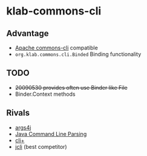 # klab-commons-cli

## Advantage

  * [Apache commons-cli](http://commons.apache.org/cli/) compatible
  * `org.klab.commons.cli.Binded` Binding functionality

## TODO

  * ~~20090530 provides often use Binder like File~~
  * Binder.Context methods

## Rivals

  * [args4j](https://args4j.dev.java.net)
  * [Java Command Line Parsing](http://www.02.246.ne.jp/~torutk/javahow2/commandline.html)
  * [cli+](http://www.oikaze.com/~tamada/Products/cli+/index.html)
  * [jcli](http://www.cyclopsgroup.org/projects/jcli/) (best competitor)
